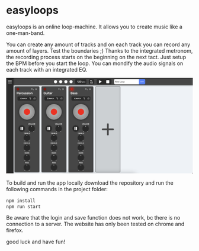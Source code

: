 # easyloops

easyloops is an online loop-machine. It allows you to create music like a one-man-band.

You can create any amount of tracks and on each track you can record any amount of layers. Test the boundaries ;)
Thanks to the integrated metronom, the recording process starts on the beginning on the next tact. Just setup the BPM before you start the loop.
You can mondify the audio signals on each track with an integrated EQ.  

![screenshot](https://github.com/baeroe/easyloops/blob/main/oberfleache.png?raw=true)

To build and run the app locally download the repository and run the following commands in the project folder:

    npm install
    npm run start
    
Be aware that the login and save function does not work, bc there is no connection to a server. The website has only been tested on chrome and firefox.
    
good luck and have fun!
